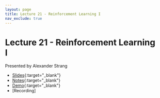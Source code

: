 ```yaml
---
layout: page
title: Lecture 21 - Reinforcement Learning I
nav_exclude: true
---
```


# Lecture 21 - Reinforcement Learning I

Presented by Alexander Strang

- [Slides](https://docs.google.com/presentation/d/1h0PUpKjNxXrmMxeWAMmiHNSmIBk4aSRdDf3ZTRiErXA/edit?usp=sharing){:target="_blank"}
- [Notes](https://drive.google.com/file/d/1YmI4IDQkt7-4y1FU0U3ZrvMa8y9GvYuC/view?usp=drive_link){:target="_blank"}
- [Demo](https://data102.datahub.berkeley.edu/hub/user-redirect/git-pull?repo=https%3A%2F%2Fgithub.com%2Fds-102%2Fsp24-materials&urlpath=lab%2Ftree%2Fsp24-materials%2Flecture%2Flecture21%2Fdynamic_programming.ipynb&branch=main){:target="_blank"}
- [Recording]
  
